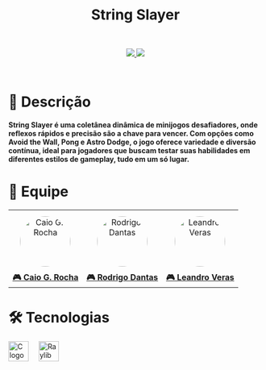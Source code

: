 <h1 align="center">
  String Slayer
</h1>

<br> <p align="center"> <a href="#"> <img src="https://img.shields.io/badge/C-00599C?style=for-the-badge&logo=c&logoColor=white" /> </a> <a href="https://www.raylib.com/"> <img src="https://img.shields.io/badge/Raylib-000000?style=for-the-badge&logoColor=white" /> </a> </p>
<br>
<h1> <strong> 🎸 Descrição </strong> </h1> 
<h4> String Slayer é uma coletânea dinâmica de minijogos desafiadores, onde reflexos rápidos e precisão são a chave para vencer. Com opções como Avoid the Wall, Pong e Astro Dodge, o jogo oferece variedade e diversão contínua, ideal para jogadores que buscam testar suas habilidades em diferentes estilos de gameplay, tudo em um só lugar.</h4>

<h1> <strong> 👥 Equipe </strong> </h1> 
<p align="center"> 
<table> 
  <tr> 
    <td align="center"> <a href="https://github.com/caioguimaraesr"> <img src="https://avatars.githubusercontent.com/caioguimaraesr" alt="Caio G. Rocha" width="100" style="border-radius: 50%; margin: 10px;" /> <br> <strong>🎮 Caio G. Rocha</strong> </a></td> 
    <td align="center"> <a href="https://github.com/rodrigo603"> <img src="https://avatars.githubusercontent.com/rodrigo603" alt="Rodrigo Dantas" width="100" style="border-radius: 50%; margin: 10px;" /> <br> <strong>🎮 Rodrigo Dantas</strong> </a>  </td>
    <td align="center"> <a href="https://github.com/leoVeraas"> <img src="https://avatars.githubusercontent.com/leoVeraas" alt="Leandro Veras" width="100" style="border-radius: 50%; margin: 10px;" /> <br> <strong>🎮 Leandro Veras</strong> </a>  </td>
  </tr> 
</table> </p>

<h1> <strong> 🛠️ Tecnologias </strong> </h1> 
<div align="left"> 
  <img src="https://cdn.jsdelivr.net/gh/devicons/devicon/icons/c/c-original.svg" height="40" alt="C logo" /> 
  <img width="12" /> 
  <img src="https://www.raylib.com/favicon.ico" height="40" alt="Raylib logo" /> 
</div>

